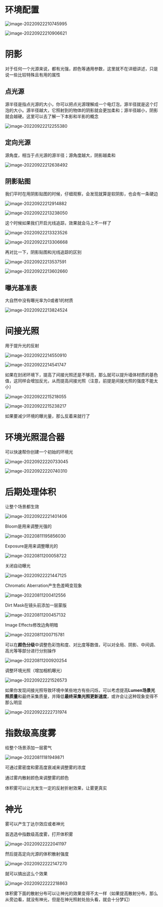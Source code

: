 # 环境配置

![image-20220922210745995](assets/image-20220922210745995.png)

![image-20220922210906621](assets/image-20220922210906621.png)



# 阴影

对于任何一个光源来说，都有光强，颜色等通用参数，这里就不在详细讲述，只是说一些比较特殊且有用的属性



## 点光源

源半径是指点光源的大小，你可以把点光源理解成一个电灯泡，源半径就是这个灯泡的大小。源半径越大，它照射到的物体的阴影就会更加柔和；源半径越小，阴影就会越硬。这里可以去了解一下本影和半影的概念

![image-20220922212255380](assets/image-20220922212255380.png)



## 定向光源

源角度，相当于点光源的源半径；源角度越大，阴影越柔和

![image-20220922212638492](assets/image-20220922212638492.png)



## 阴影贴图

我们平时在用阴影贴图的时候，仔细观察，会发现就算是软阴影，也会有一条硬边

![image-20220922212914882](assets/image-20220922212914882.png)

![image-20220922213238050](assets/image-20220922213238050.png)

这个时候如果我们开启光线追踪，效果就会马上不一样了

![image-20220922213323526](assets/image-20220922213323526.png)

![image-20220922213306668](assets/image-20220922213306668.png)

再对比一下，阴影贴图和光线追踪的区别

![image-20220922213537591](assets/image-20220922213537591.png)

![image-20220922213602660](assets/image-20220922213602660.png)



## 曝光基准表

大自然中没有曝光率为0或者1的材质

![image-20220922213824524](assets/image-20220922213824524.png)



# 间接光照

用于提升光的反射

![image-20220922214550910](assets/image-20220922214550910.png)

![image-20220922214541747](assets/image-20220922214541747.png)



如果在封闭环境下，提高了间接光照还是不够亮，那么就可以提升墙体材质的基色值，这同样会增加反光，从而提高间接光照（注意，前提是间接光照的强度不能太小）

![image-20220922215218055](assets/image-20220922215218055.png)

![image-20220922215238217](assets/image-20220922215238217.png)

如果要减少环境的曝光量，那么反着来就行了



# 环境光照混合器

可以快速帮你创建一个初始的环境光

![image-20220922220733045](assets/image-20220922220733045.png)

![image-20220922220740310](assets/image-20220922220740310.png)



# 后期处理体积

让整个场景都生效

![image-20220922221401406](assets/image-20220922221401406.png)

Bloom是用来调整光强的

![image-20220811195856030](assets/image-20220811195856030.png)

Exposure是用来调整曝光的

![image-20220811200058722](assets/image-20220811200058722.png)

关闭自动曝光

![image-20220922221447125](assets/image-20220922221447125.png)

Chromatic Aberration产生色差畸变现象

![image-20220811200412556](assets/image-20220811200412556.png)

Dirt Mask在镜头前添加一层蒙版

![image-20220811200457132](assets/image-20220811200457132.png)

Image Effects修改边角明暗

![image-20220811200715781](assets/image-20220811200715781.png)

可以在**颜色分级**中调整色彩饱和度、对比度等数值，可以对全局、阴影、中间调、高光等等部分进行分别操作

![image-20220811200920254](assets/image-20220811200920254.png)

调整环境光照（增加相机曝光）

![image-20220922221526573](assets/image-20220922221526573.png)

如果你发现间接光照导致环境中某些地方有些闪烁，可以考虑提高**Lumen场景光照质量**和最终采集质量，并降低**最终采集光照更新速度**，或许会让这种现象变得不那么明显

![image-20220922222731974](assets/image-20220922222731974.png)



# 指数级高度雾

给整个场景添加一层雾气

![image-20220811181949871](assets/image-20220811181949871.png)

可通过雾密度和雾高度衰减来调整雾的浓度

通过雾内散射颜色来调整雾的颜色

体积雾可以让光发生一定的反射折射效果，让雾更真实



# 神光

雾可以产生丁达尔效应或者神光

首选选中指数级高度雾，打开体积雾

![image-20220922222041197](assets/image-20220922222041197.png)

然后提高定向光源的体积散射强度

![image-20220922222147270](assets/image-20220922222147270.png)

就可以搞出这么个效果

![image-20220922222218863](assets/image-20220922222218863.png)

体积雾下面的散射分布可以让神光的效果变得不太一样（如果提高散射分布，那么从旁边看，就没有神光，但是在神光照射处抬头看，就会十分梦幻）